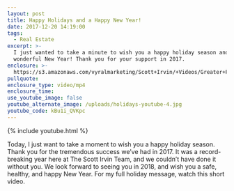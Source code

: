 ```yaml
---
layout: post
title: Happy Holidays and a Happy New Year!
date: 2017-12-20 14:19:00
tags:
  - Real Estate
excerpt: >-
  I just wanted to take a minute to wish you a happy holiday season and a
  wonderful New Year! Thank you for your support in 2017.
enclosure: >-
  https://s3.amazonaws.com/vyralmarketing/Scott+Irvin/+Videos/Greater+Philadelphia+Real+Estate-+Happy+Holidays+and+a+Happy+New+Year%2521.mp4
pullquote:
enclosure_type: video/mp4
enclosure_time:
use_youtube_image: false
youtube_alternate_image: /uploads/holidays-youtube-4.jpg
youtube_code: kBu1i_QVKpc
---
```



{% include youtube.html %}

Today, I just want to take a moment to wish you a happy holiday season. Thank you for the tremendous success we’ve had in 2017. It was a record-breaking year here at The Scott Irvin Team, and we couldn’t have done it without you. We look forward to seeing you in 2018, and wish you a safe, healthy, and happy New Year. For my full holiday message, watch this short video.